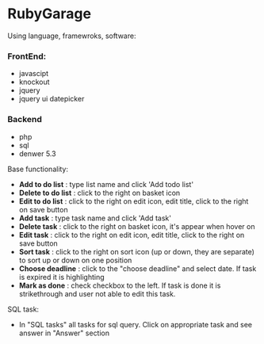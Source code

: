 RubyGarage
==========

Using language, framewroks, software:
 ### FrontEnd:
 - javascipt
 - knockout
 - jquery
 - jquery ui datepicker 
 ### Backend
 - php
 - sql
 - denwer 5.3
 
 Base functionality:
 - **Add to do list** : type list name and click 'Add todo list'
 - **Delete to do list** : click  to the right on basket icon
 - **Edit to do list** : click to the right on edit icon, edit title, click to the right on save button
 - **Add task** : type task name and click 'Add task'
 - **Delete task** : click  to the right on basket icon, it's appear when hover on
 - **Edit task** : click to the right on edit icon, edit title, click to the right on save button
 - **Sort task** : click to the right on sort icon (up or down, they are separate) to sort up or down on one position
 - **Choose deadline** : click to the "choose deadline" and select date. If task is expired it is highlighting
 - **Mark as done** : check checkbox to the left. If task is done it is strikethrough and user not able to edit this task. 
 
 SQL task: 
 - In "SQL tasks"  all tasks for sql query. Click on appropriate task and see answer in "Answer" section
